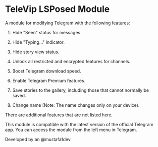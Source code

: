 # TeleVip LSPosed Module
A module for modifying Telegram with the following features:

1. Hide "Seen" status for messages.


2. Hide "Typing..." indicator.


3. Hide story view status.


4. Unlock all restricted and encrypted features for channels.


5. Boost Telegram download speed.


6. Enable Telegram Premium features.


7. Save stories to the gallery, including those that cannot normally be saved.


8. Change name (Note: The name changes only on your device).


There are additional features that are not listed here.

This module is compatible with the latest version of the official Telegram app.
You can access the module from the left menu in Telegram.

Developed by an @mustafa1dev

